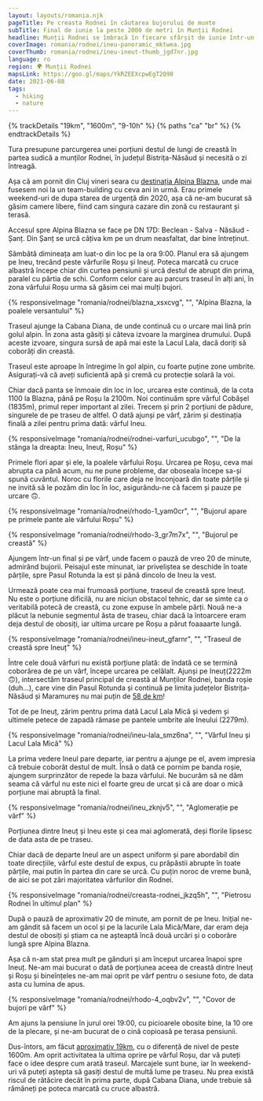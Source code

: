 ```yaml
---
layout: layouts/romania.njk
pageTitle: Pe creasta Rodnei în căutarea bujorului de munte
subTitle: Final de iunie la peste 2000 de metri în Munții Rodnei
headline: Munții Rodnei se îmbracă în fiecare sfârșit de iunie într-un roz intens, specific bujorului de munte, numit și smârdar. În 2020 am luat-o spre crestele Rodnei în căutarea faimoaselor flori. Am profitat de ocazie să ajungem și pe Ineu, unul dintre principalele vârfuri din zonă.
coverImage: romania/rodnei/ineu-panoramic_mktwea.jpg
coverThumb: romania/rodnei/ineu-ineut-thumb_jgd7nr.jpg
language: ro
region: 🌍 Munții Rodnei
mapsLink: https://goo.gl/maps/YkRZEEXcpwEgT2Q98
date: 2021-06-08
tags:
  - hiking
  - nature
---
```


{% trackDetails "19km", "1600m", "9-10h" %}
{% paths "ca" "br" %}
{% endtrackDetails %}

Tura presupune parcurgerea unei porțiuni destul de lungi de creastă în partea sudică a munților Rodnei, în județul Bistrița-Năsăud și necesită o zi întreagă.

Așa că am pornit din Cluj vineri seara cu [destinația Alpina Blazna](https://www.google.com/maps/dir/Cluj-Napoca/Alpina+Blazna,+Comuna,+%C8%98an%C8%9B/@47.1179918,23.9303364,10z/data=!3m1!4b1!4m14!4m13!1m5!1m1!1s0x47490c1f916c0b8b:0xbbc601c331f148b!2m2!1d23.6236353!2d46.7712101!1m5!1m1!1s0x4735e242c6db5815:0xa43fd60328b869a1!2m2!1d24.8999714!2d47.4665802!3e0), unde mai fusesem noi la un team-building cu ceva ani in urmă. Erau primele weekend-uri de dupa starea de urgență din 2020, așa că ne-am bucurat să găsim camere libere, fiind cam singura cazare din zonă cu restaurant și terasă.

Accesul spre Alpina Blazna se face pe DN 17D: Beclean - Salva - Năsăud - Șanț. Din Șanț se urcă câțiva km pe un drum neasfaltat, dar bine întreținut.

Sâmbătă dimineața am luat-o din loc pe la ora 9:00. Planul era să ajungem pe Ineu, trecând peste vârfurile Roșu și Ineuț. Poteca marcată cu cruce albastră începe chiar din curtea pensiunii și urcă destul de abrupt din prima, paralel cu pârtia de schi. Conform celor care au parcurs traseul în alți ani, în zona vârfului Roșu urma să găsim cei mai mulți bujori.

{% responsiveImage "romania/rodnei/blazna_xsxcvg", "", "Alpina Blazna, la poalele versantului" %}

Traseul ajunge la Cabana Diana, de unde continuă cu o urcare mai lină prin golul alpin. În zona asta găsiți și câteva izvoare la marginea drumului. După aceste izvoare, singura sursă de apă mai este la Lacul Lala, dacă doriți să coborâți din creastă.

<div class="info warning">
  <span>Traseul este aproape în întregime în gol alpin, cu foarte puține zone umbrite. Asigurați-vă că aveți suficientă apă și cremă cu protecție solară la voi.</span>
</div>

Chiar dacă panta se înmoaie din loc in loc, urcarea este continuă, de la cota 1100 la Blazna, până pe Roșu la 2100m. Noi continuăm spre vârful Cobășel (1835m), primul reper important al zilei. Trecem și prin 2 porțiuni de pădure, singurele de pe traseu de altfel. O dată ajunși pe vârf, zărim și destinația finală a zilei pentru prima dată: vârful Ineu.

{% responsiveImage "romania/rodnei/rodnei-varfuri_ucubgo", "", "De la stânga la dreapta: Ineu, Ineuț, Roșu" %}

Primele flori apar și ele, la poalele vârfului Roșu. Urcarea pe Roșu, ceva mai abrupta ca până acum, nu ne pune probleme, dar oboseala începe sa-și spună cuvântul. Noroc cu florile care deja ne înconjoară din toate părțile și ne invită să le pozăm din loc în loc, asigurându-ne că facem și pauze pe urcare 🙃.

{% responsiveImage "romania/rodnei/rhodo-1_yam0cr", "", "Bujorul apare pe primele pante ale vârfului Roșu" %}

{% responsiveImage "romania/rodnei/rhodo-3_gr7m7x", "", "Bujorul pe creastă" %}

Ajungem într-un final și pe vârf, unde facem o pauză de vreo 20 de minute, admirând bujorii. Peisajul este minunat, iar priveliștea se deschide în toate părțile, spre Pasul Rotunda la est și până dincolo de Ineu la vest.

Urmează poate cea mai frumoasă porțiune, traseul de creastă spre Ineuț. Nu este o porțiune dificilă, nu are niciun obstacol tehnic, dar se simte ca o veritabilă potecă de creastă, cu zone expuse în ambele părți. Nouă ne-a plăcut la nebunie segmentul ăsta de traseu, chiar dacă la întoarcere eram deja destul de obosiți, iar ultima urcare pe Roșu a părut foaaaarte lungă.

{% responsiveImage "romania/rodnei/ineu-ineut_gfarnr", "", "Traseul de creastă spre Ineuț" %}

Între cele două vârfuri nu există porțiune plată: de îndată ce se termină coborârea de pe un vârf, începe urcarea pe celălalt. Ajunși pe Ineuț(2222m 🙃), intersectăm traseul principal de creastă al Munților Rodnei, banda roșie (duh...), care vine din Pasul Rotunda și continuă pe limita județelor Bistrița-Năsăud și Maramureș nu mai puțin de [58 de km](https://muntii-nostri.ro/ro/routeinfo/pasul-rotunda-saua-gargalau-pasul-setref)!

Tot de pe Ineuț, zărim pentru prima dată Lacul Lala Mică și vedem și ultimele petece de zapadă rămase pe pantele umbrite ale Ineului (2279m).

{% responsiveImage "romania/rodnei/ineu-lala_smz6na", "", "Vârful Ineu și Lacul Lala Mică" %}

La prima vedere Ineul pare departe, iar pentru a ajunge pe el, avem impresia că trebuie coborât destul de mult. Însă o dată ce pornim pe banda roșie, ajungem surprinzător de repede la baza vârfului. Ne bucurăm să ne dăm seama că vârful nu este nici el foarte greu de urcat și că are doar o mică porțiune mai abruptă la final.

{% responsiveImage "romania/rodnei/ineu_zknjv5", "", "Aglomerație pe vârf" %}

Porțiunea dintre Ineuț și Ineu este și cea mai aglomerată, deși florile lipsesc de data asta de pe traseu.

Chiar dacă de departe Ineul are un aspect uniform și pare abordabil din toate direcțiile, vârful este destul de expus, cu prăpăstii abrupte în toate părțile, mai putin în partea din care se urcă. Cu puțin noroc de vreme bună, de aici se pot zări majoritatea vârfurilor din Rodnei.

{% responsiveImage "romania/rodnei/creasta-rodnei_jkzq5h", "", "Pietrosu Rodnei în ultimul plan" %}

După o pauză de aproximativ 20 de minute, am pornit de pe Ineu. Inițial ne-am gândit să facem un ocol și pe la lacurile Lala Mică/Mare, dar eram deja destul de obosiți și știam ca ne așteaptă încă două urcări și o coborâre lungă spre Alpina Blazna.

Așa că n-am stat prea mult pe gânduri și am început urcarea înapoi spre Ineuț. Ne-am mai bucurat o dată de porțiunea aceea de creastă dintre Ineuț și Roșu și bineînțeles ne-am mai oprit pe vârf pentru o sesiune foto, de data asta cu lumina de apus.

{% responsiveImage "romania/rodnei/rhodo-4_oqbv2v", "", "Covor de bujori pe vârf" %}

Am ajuns la pensiune în jurul orei 19:00, cu picioarele obosite bine, la 10 ore de la plecare, și ne-am bucurat de o cină copioasă pe terasa pensiunii.

Dus-întors, am făcut [aproximativ 19km](https://connect.garmin.com/modern/activity/5154207270), cu o diferență de nivel de peste 1600m. Am oprit activitatea la ultima oprire pe vârful Roșu, dar vă puteți face o idee despre cum arată traseul. Marcajele sunt bune, iar în weekend-uri vă puteți aștepta să gasiți destul de multă lume pe traseu. Nu prea există riscul de rătăcire decât în prima parte, după Cabana Diana, unde trebuie să rămâneți pe poteca marcată cu cruce albastră.
